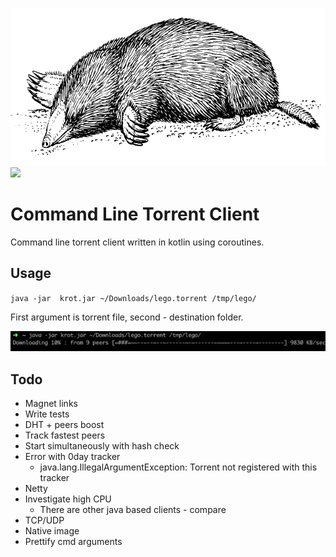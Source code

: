 ![Usage example](pics/mole.png)
![](https://github.com/dzharvis/krot/workflows/Build%20and%20Release/badge.svg)
# Command Line Torrent Client
Command line torrent client written in kotlin using coroutines.

## Usage
`java -jar  krot.jar ~/Downloads/lego.torrent /tmp/lego/`

First argument is torrent file, second - destination folder.

![Usage example](pics/screenshot.png)

## Todo
- Magnet links
- Write tests
- DHT + peers boost
- Track fastest peers
- Start simultaneously with hash check
- Error with 0day tracker
    - java.lang.IllegalArgumentException: Torrent not registered with this tracker
- Netty
- Investigate high CPU
    - There are other java based clients - compare
- TCP/UDP
- Native image
- Prettify cmd arguments
